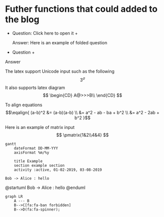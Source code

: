 
# Futher functions that could added to the blog

- Question: Click here to open it +

  Answer: Here is an example of folded question




+ Question +

 Answer

The latex support Unicode input such as the following
$$
3^σ
$$
It also supports latex diagram 
$$
\begin{CD}
A@>>>B\\
\end{CD}
$$

To align equations
$$\eqalign{
(a-b)^2 &= (a-b)(a-b) \\
        &= a^2 - ab - ba + b^2 \\
        &= a^2 - 2ab + b^2
}$$

Here is an example of matrix input
$$
\pmatrix{1&2\\4&4}
$$


``` mermaid
gantt
    dateFormat DD-MM-YYY
    axisFormat %m/%y

    title Example
    section example section
    activity :active, 01-02-2019, 03-08-2019
```


``` plantuml
Bob -> Alice : hello
```

@startuml
Bob -> Alice : hello
@enduml



```mermaid
graph LR
    A --- B
    B-->C[fa:fa-ban forbidden]
    B-->D(fa:fa-spinner);
```



